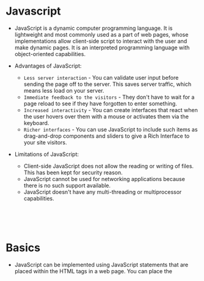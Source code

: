 # Javascript

- JavaScript is a dynamic computer programming language. It is lightweight and most commonly used as a part of web pages, whose implementations allow client-side script to interact with the user and make dynamic pages. It is an interpreted programming language with object-oriented capabilities.

- Advantages of JavaScript:
  - `Less server interaction` -  You can validate user input before sending the page off to the server. This saves server traffic, which means less load on your server.
  - `Immediate feedback to the visitors` - They don't have to wait for a page reload to see if they have forgotten to enter something.
  - `Increased interactivity` - You can create interfaces that react when the user hovers over them with a mouse or activates them via the keyboard.
  - `Richer interfaces` - You can use JavaScript to include such items as drag-and-drop components and sliders to give a Rich Interface to your site visitors.
  
- Limitations of JavaScript:
  - Client-side JavaScript does not allow the reading or writing of files. This has been kept for security reason.
  - JavaScript cannot be used for networking applications because there is no such support available.
  - JavaScript doesn't have any multi-threading or multiprocessor capabilities.

<br>
<br>
<br>

# Basics

- JavaScript can be implemented using JavaScript statements that are placed within the <script>... </script> HTML tags in a web page. You can place the <script> tags, containing your JavaScript, anywhere within your web page, but it is normally recommended that you should keep it within the <head> tags.
  
- The script tag takes two important attributes −
  - `Language` - This attribute specifies what scripting language you are using. Typically, its value will be javascript
  - `Type` − This attribute is what is now recommended to indicate the scripting language in use and its value should be set to "text/javascript".
    ```html
    <script language="javascript" type="text/javascript">...</script>
    ```
    But it is good practice to move your javascript to another module and link it from your html with `src` like this:
    ```html
    <script type="text/javascript" src="path/to/your/module.js"> ... </script>
    ```
  
 - You can omit the `;` semicolon if you want however it is good practice that you dont
 
<br>
<br>
<br>

# Variables

- JavaScript allows you to work with 3 primitive data types −
  - `Numbers` - eg. 123, 120.50 etc.
  - `Strings` - of text e.g. "This text string" etc.
  - `Boolean` -  e.g. true or false.
  
  *Note − JavaScript does not make a distinction between integer values and floating-point values. All numbers in JavaScript are represented as floating-point values*
  
  Javascript also includes `null`, `undefined` and `objects` however they are not primitive and I will discuss them later, on different headers.
  ```javascript
  var number = 10;
  var string = "hello";
  var boolean = true;
  ```
  Unlike many other languages, you don't have to tell JavaScript during variable declaration what type of value the variable will hold.
  
### Variable Scopes

- The scope of a variable is the region of your program in which it is defined. JavaScript variables have only two scopes:
  - `Global Variables` − A global variable has global scope which means it can be defined anywhere in your JavaScript code.
  - `Local Variables` − A local variable will be visible only within a function where it is defined. Function parameters are always local to that function.
  
  Within the body of a function, a local variable takes precedence over a global variable with the same name. If you declare a local variable or function parameter with the same name as a global variable, you effectively hide the global variable.
  
### Operators

- Nearly all of the javascript operators are the same however plase do note that insetad of using `==` comparison use `===` this since this strictly checks weeather the values are equal the `==` double equal sign doesnt strictly checks the values and may cause problematic bugs

<br>
<br>
<br>

# Control Flow

- Lets first see how to write if and else statments in javascript:
  ```javascript
  var foo = 10;
  
  if (foo === 20) {
    ...
  } 
  else if (foo === 10) {
    ...
  }
  else {
    ...
  }
  ```
  
 - You can also write switch statements for control flow, but I am not going to note it right now since I do not use it very oftern.
 
 <br>
 <br>
 <br>
 
 # Loops
 
 - I am not going to note down what the logic is behind the loops because I have done it many times in other language files.
 
 - Lets see some examples of loops:
  ```javascript
  // while loop
  var foo = 10;
  while (foo < 20) { ... }
  
  // do..while loop
  do {
    ...
  } while (foo < 20)
  
  // for loop
  for (int i = 0; i < 10; i++) { ... }
  
  // for .. in loop
  for (element in array) { ... }
  ```
  
- You can also do `loop control` with the following keywords: `break`, `continue`

<br>
<br>
<br>

# Functions

- I am not going to note the logic behind the functions, since I have defined them many times in perivous programming language files. Lets just see how to write them in javascript:
  ```javascript
  function name(parameters) {
    return foo
  }
  ```
  In order to call your function you need to use DOM API (`onclick=func()`)
  
 <br>
 <br>
 <br>
 
 # Events
 
 - JavaScript's interaction with HTML is handled through events that occur when the user or the browser manipulates a page. When the page loads, it is called an event. When the user clicks a button, that click too is an event. Other examples include events like pressing any key, closing a window, resizing a window, etc.
 
  Events are a part of the Document Object Model (DOM) Level 3 and every HTML element contains a set of events which can trigger JavaScript Code.
  
  
-We will see the DOM API more deeply on a differnet subject however lets see the most commonly used ones:
  - `onclick` - This is the most frequently used event type which occurs when a user clicks the left button of his mouse. You can put your validation, warning etc., against this event type:
  - `onsubmit` - onsubmit is an event that occurs when you try to submit a form. You can put your form validation against this event type:
  - `onmouseover`/`onmouseout` - These two event types will help you create nice effects with images or even with text as well. The onmouseover event triggers when you bring your mouse over any element and the onmouseout triggers when you move your mouse out from that element. (with css3 you can dow it with `:hover` effect
  
  There are many more evenets just visit th w3, mdn or other documentatio for viewing the full list
  
<br>
<br>
<br>

# Cookies

- Web Browsers and Servers use HTTP protocol to communicate and HTTP is a stateless protocol. But for a commercial website, it is required to maintain session information among different pages. For example, one user registration ends after completing many pages. But how to maintain users' session information across all the web pages.

  In many situations, using cookies is the most efficient method of remembering and tracking preferences, purchases, commissions, and other information required for better visitor experience or site statistics

- You can mainpulate create read write delete cookies with javascript however since it is a long note and I want to keep this intro file short i am not going to note down everything

<br>
<br>
<br>

# Page Redirection

- You can also redirect pages with javascript however, you can also redirect with a backend language and since I am more concerned with the backend I will skip noting this part

<br>
<br>
<br>

# Dialog Boxes

- JavaScript supports three important types of dialog boxes. These dialog boxes can be used to raise and alert, or to get confirmation on any input or to have a kind of input from the users. 

### Alert Box

- An alert dialog box is mostly used to give a warning message to the users. Nonetheless, an alert box can still be used for friendlier messages. Alert box gives only one button "OK":
  ```javascript
  alert("Whatch out!");
  ```
  
### Confirmation Box

- A confirmation dialog box is mostly used to take user's consent on any option. It displays a dialog box with two buttons: OK and Cancel. If the user clicks on the OK button, the window method confirm() will return true. If the user clicks on the Cancel button, then confirm() returns false. You can use a confirmation dialog box as follows.
  ```javascript
  var value = confirm("do you want to proceed?");
  
  if (value === true) { 
    ...
  }
  else {
    ...
  } 
  ```

# Prmopt Box

- The prompt dialog box is very useful when you want to pop-up a text box to get user input. Thus, it enables you to interact with the user. The user needs to fill in the field and then click OK.
  ```javascript
  var value = prompt("your name");
  
  document.write("your anme is : " + value);
  ```

<br>
<br>
<br>

# Objects Overview

- JavaScript is an Object Oriented Programming (OOP) language. Objects are composed of attributes. If an attribute contains a function, it is considered to be a method of the object, otherwise the attribute is considered a property.

### Object Properties

- Object properties are usually variables that are used internally in the object's methods, but can also be globally visible variables that are used throughout the page. Lets see an example:
  ```javascript
  var str = document.title;
  ```
  
### Object Methods

- Methods are the functions that let the object do something or let something be done to it. There is a small difference between a function and a method – at a function is a standalone unit of statements and a method is attached to an object and can be referenced by the this keyword. Lets see an example:
  ```javascript
  document.write("This is test");
  ```
  
### User Defined Objects

- All user-defined objects and built-in objects are descendants of an object called Object. The new operator is used to create an instance of an object. To create an object, the new operator is followed by the constructor method. Lets see an example:
  ```javascript
  var employee = new Object();
  var books = new Array("C++", "Perl", "Java");
  var day = new Date("August 15, 1947");
  ```
  
- I will discuss OOP in javascript in a different file so this is enough for an introduction

<br>
<br>
<br>

















